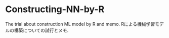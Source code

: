 # Constructing-NN-by-R
The trial about construction ML model by R and memo. Rによる機械学習モデルの構築についての試行とメモ. 

